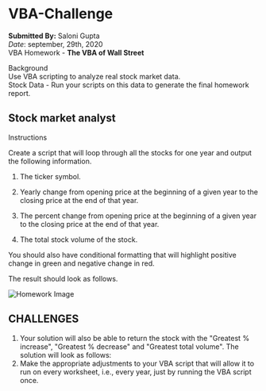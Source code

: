 # VBA-Challenge

**Submitted By:** Saloni Gupta\
_Date_: september, 29th, 2020\
VBA Homework - **The VBA of Wall Street**

Background\
Use VBA scripting to analyze real stock market data.\
Stock Data - Run your scripts on this data to generate the final homework report.


Stock market analyst
-----------------------------

Instructions

Create a script that will loop through all the stocks for one year and output the following information.


1. The ticker symbol.


2. Yearly change from opening price at the beginning of a given year to the closing price at the end of that year.


3. The percent change from opening price at the beginning of a given year to the closing price at the end of that year.


4. The total stock volume of the stock.


You should also have conditional formatting that will highlight positive change in green and negative change in red.


The result should look as follows.

![Homework Image](Python-Challenge/moderate_solution.png)


CHALLENGES
----------------------
1. Your solution will also be able to return the stock with the "Greatest % increase", "Greatest % decrease" and "Greatest total volume".
The solution will look as follows: 
2. Make the appropriate adjustments to your VBA script that will allow it to run on every worksheet, i.e., every year, just by running the VBA script once.
